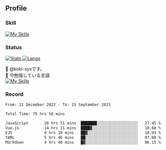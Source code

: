 ## Profile
### Skill
[![My Skills](https://skillicons.dev/icons?i=html,css,javascript,php,java,nodejs,react,bootstrap,docker,laravel,git,github,githubactions,materialui&theme=dark)](https://skillicons.dev)<br>
### Status
[![Stats](https://github-readme-stats.vercel.app/api?username=koki-sys&count_private=true&show_icons=true)
![Langs](https://github-readme-stats.vercel.app/api/top-langs/?username=koki-sys&layout=compact)](https://github.com/koki-sys)

👋 @koki-sysです。<br/>
🌱 今勉強している言語<br/>
[![My Skills](https://skillicons.dev/icons?i=typescript,react,golang&theme=dark)](https://skillicons.dev)


<!---
koki-sys/koki-sys is a ✨ special ✨ repository because its `README.md` (this file) appears on your GitHub profile.
You can click the Preview link to take a look at your changes.
--->

### Record
<!--START_SECTION:waka-->

```txt
From: 21 December 2022 - To: 15 September 2023

Total Time: 75 hrs 58 mins

JavaScript       20 hrs 51 mins  ███████░░░░░░░░░░░░░░░░░░   27.45 %
Vue.js           14 hrs 11 mins  ████▓░░░░░░░░░░░░░░░░░░░░   18.68 %
EJS              8 hrs 18 mins   ██▓░░░░░░░░░░░░░░░░░░░░░░   10.93 %
YAML             5 hrs 46 mins   ██░░░░░░░░░░░░░░░░░░░░░░░   07.60 %
Markdown         4 hrs 40 mins   █▓░░░░░░░░░░░░░░░░░░░░░░░   06.15 %
```

<!--END_SECTION:waka-->
